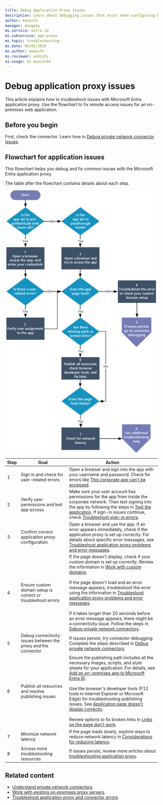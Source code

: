 ```yaml
---
title: Debug Application Proxy Issues
description: Learn about debugging issues that occur when configuring Microsoft Entra application proxy.
author: kenwith
manager: dougeby 
ms.service: entra-id
ms.subservice: app-proxy
ms.topic: troubleshooting
ms.date: 05/01/2025
ms.author: kenwith
ms.reviewer: ashishj
ai-usage: ai-assisted
---
```


# Debug application proxy issues

This article explains how to troubleshoot issues with Microsoft Entra application proxy. Use the flowchart to fix remote access issues for an on-premises web application.

## Before you begin

First, check the connector. Learn how in [Debug private network connector issues](application-proxy-debug-connectors.md).

## Flowchart for application issues

This flowchart helps you debug and fix common issues with the Microsoft Entra application proxy.

The table after the flowchart contains details about each step.

![Diagram of a flowchart that helps debug an application for Microsoft Entra application proxy issues.](media/application-proxy-debug-apps/application-proxy-apps-debugging-flowchart.png)

| Step | Goal | Action |
|---------|---------|---------|
|1 | Sign in and check for user-related errors | Open a browser and sign into the app with your username and password. Check for errors like [This corporate app can't be accessed](application-proxy-sign-in-bad-gateway-timeout-error.md). |
|2 | Verify user permissions and test app access | Make sure your user account has permissions for the app from inside the corporate network. Then test signing into the app by following the steps in [Test the application](application-proxy-add-on-premises-application.md#test-the-application). If sign-in issues continue, check [Troubleshoot sign-in errors](~/identity/monitoring-health/concept-provisioning-logs.md?context=azure/active-directory/manage-apps/context/manage-apps-context). |
|3 | Confirm correct application proxy configuration | Open a browser and use the app. If an error appears immediately, check if the application proxy is set up correctly. For details about specific error messages, see [Troubleshoot application proxy problems and error messages](application-proxy-troubleshoot.md). |
|4 | Ensure custom domain setup is correct or troubleshoot errors | If the page doesn't display, check if your custom domain is set up correctly. Review the information in [Work with custom domains](how-to-configure-custom-domain.md).<br></br>If the page doesn't load and an error message appears, troubleshoot the error using the information in [Troubleshoot application proxy problems and error messages](application-proxy-troubleshoot.md).<br></br>If it takes longer than 20 seconds before an error message appears, there might be a connectivity issue. Follow the steps in [Debug private network connectors](application-proxy-debug-connectors.md). |
|5 | Debug connectivity issues between the proxy and the connector | If issues persist, try connector debugging. Complete the steps described in [Debug private network connectors](application-proxy-debug-connectors.md). |
|6 | Publish all resources and resolve publishing issues | Ensure the publishing path includes all the necessary images, scripts, and style sheets for your application. For details, see [Add an on-premises app to Microsoft Entra ID](application-proxy-add-on-premises-application.md).<br></br>Use the browser's developer tools (F12 tools in Internet Explorer or Microsoft Edge) for troubleshooting publishing issues. See [Application page doesn't display correctly](application-proxy-page-appearance-broken-problem.md).<br></br>Review options to fix broken links in [Links on the page don't work](application-proxy-page-links-broken-problem.md). |
|7 | Minimize network latency | If the page loads slowly, explore ways to reduce network latency in [Considerations for reducing latency](application-proxy-network-topology.md#considerations-for-reducing-latency). |
|8 | Access more troubleshooting resources | If issues persist, review more articles about [troubleshooting application proxy](application-proxy-troubleshoot.md). |

## Related content

- [Understand private network connectors](application-proxy-connectors.md).
- [Work with existing on-premises proxy servers](application-proxy-configure-connectors-with-proxy-servers.md).
- [Troubleshoot application proxy and connector errors](application-proxy-troubleshoot.md).
